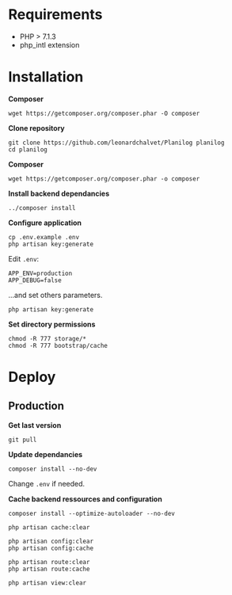 # Requirements

- PHP > 7.1.3
- php_intl extension

# Installation

**Composer**
```
wget https://getcomposer.org/composer.phar -O composer
```

**Clone repository**
```
git clone https://github.com/leonardchalvet/Planilog planilog
cd planilog
``` 

**Composer**
```
wget https://getcomposer.org/composer.phar -o composer
```

**Install backend dependancies**
``` 
../composer install
```

**Configure application**

```
cp .env.example .env
php artisan key:generate
```

Edit `.env`:

```
APP_ENV=production
APP_DEBUG=false
```

...and set others parameters.

```
php artisan key:generate
```


**Set directory permissions**

```
chmod -R 777 storage/*
chmod -R 777 bootstrap/cache
```


# Deploy

## Production

**Get last version**

``` 
git pull
``` 

**Update dependancies**

``` 
composer install --no-dev
```

Change `.env` if needed.

**Cache backend ressources and configuration**

``` 
composer install --optimize-autoloader --no-dev

php artisan cache:clear

php artisan config:clear 
php artisan config:cache

php artisan route:clear 
php artisan route:cache

php artisan view:clear
```
